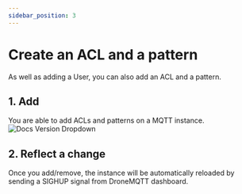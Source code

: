 ```yaml
---
sidebar_position: 3
---
```


# Create an ACL and a pattern

As well as adding a User, you can also add an ACL and a pattern.

## 1. Add

You are able to add ACLs and patterns on a MQTT instance.
![Docs Version Dropdown](/img/tutorial/acl.png)

## 2. Reflect a change
Once you add/remove, the instance will be automatically reloaded by sending a SIGHUP signal from DroneMQTT dashboard.
